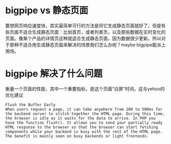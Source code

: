 # bigpipe vs 静态页面

要想网页响应速度快，其实最简单可行的方法是将它生成静态页面就好了。但是有些页面不适合生成静态页面：比如首页，或者列表页，以及那些数据在实时变化的页面。像某个产品的详情页这种就适合生成静态页面，因为数据很少更新。所以对于那种不适合用生成静态页面来解决的场景我们怎么办呢？maybe bigpipe能派上用场。

# bigpipe 解决了什么问题

衡量一个页面的性能，其中一个重要指标，是这个页面“白屏”时间。这与yehoo的优化建议

```
Flush the Buffer Early
When users request a page, it can take anywhere from 200 to 500ms for the backend server to stitch together the HTML page. During this time, the browser is idle as it waits for the data to arrive. In PHP you have the function flush(). It allows you to send your partially ready HTML response to the browser so that the browser can start fetching components while your backend is busy with the rest of the HTML page. The benefit is mainly seen on busy backends or light frontends.

```